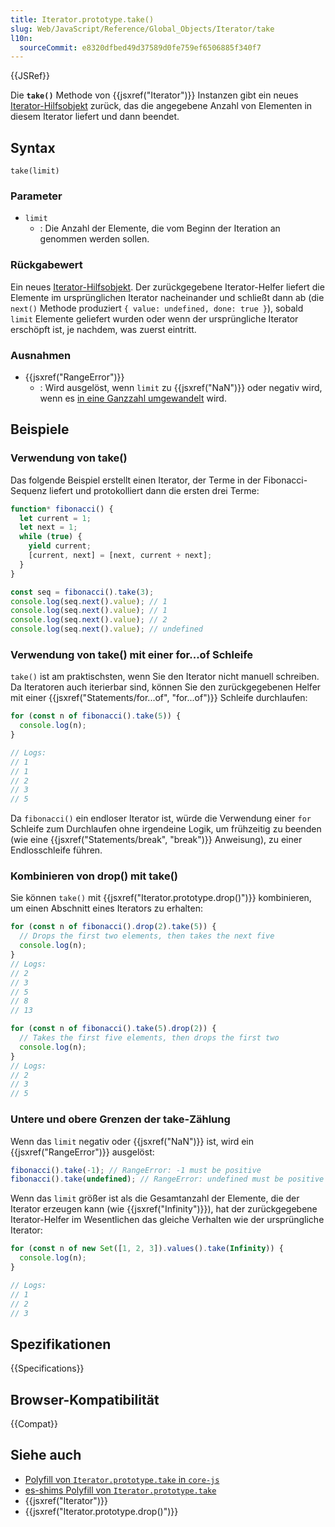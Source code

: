 ```yaml
---
title: Iterator.prototype.take()
slug: Web/JavaScript/Reference/Global_Objects/Iterator/take
l10n:
  sourceCommit: e8320dfbed49d37589d0fe759ef6506885f340f7
---
```


{{JSRef}}

Die **`take()`** Methode von {{jsxref("Iterator")}} Instanzen gibt ein neues [Iterator-Hilfsobjekt](/de/docs/Web/JavaScript/Reference/Global_Objects/Iterator#iterator_helper_objects) zurück, das die angegebene Anzahl von Elementen in diesem Iterator liefert und dann beendet.

## Syntax

```js-nolint
take(limit)
```

### Parameter

- `limit`
  - : Die Anzahl der Elemente, die vom Beginn der Iteration an genommen werden sollen.

### Rückgabewert

Ein neues [Iterator-Hilfsobjekt](/de/docs/Web/JavaScript/Reference/Global_Objects/Iterator#iterator_helper_objects). Der zurückgegebene Iterator-Helfer liefert die Elemente im ursprünglichen Iterator nacheinander und schließt dann ab (die `next()` Methode produziert `{ value: undefined, done: true }`), sobald `limit` Elemente geliefert wurden oder wenn der ursprüngliche Iterator erschöpft ist, je nachdem, was zuerst eintritt.

### Ausnahmen

- {{jsxref("RangeError")}}
  - : Wird ausgelöst, wenn `limit` zu {{jsxref("NaN")}} oder negativ wird, wenn es [in eine Ganzzahl umgewandelt](/de/docs/Web/JavaScript/Reference/Global_Objects/Number#integer_conversion) wird.

## Beispiele

### Verwendung von take()

Das folgende Beispiel erstellt einen Iterator, der Terme in der Fibonacci-Sequenz liefert und protokolliert dann die ersten drei Terme:

```js
function* fibonacci() {
  let current = 1;
  let next = 1;
  while (true) {
    yield current;
    [current, next] = [next, current + next];
  }
}

const seq = fibonacci().take(3);
console.log(seq.next().value); // 1
console.log(seq.next().value); // 1
console.log(seq.next().value); // 2
console.log(seq.next().value); // undefined
```

### Verwendung von take() mit einer for...of Schleife

`take()` ist am praktischsten, wenn Sie den Iterator nicht manuell schreiben. Da Iteratoren auch iterierbar sind, können Sie den zurückgegebenen Helfer mit einer {{jsxref("Statements/for...of", "for...of")}} Schleife durchlaufen:

```js
for (const n of fibonacci().take(5)) {
  console.log(n);
}

// Logs:
// 1
// 1
// 2
// 3
// 5
```

Da `fibonacci()` ein endloser Iterator ist, würde die Verwendung einer `for` Schleife zum Durchlaufen ohne irgendeine Logik, um frühzeitig zu beenden (wie eine {{jsxref("Statements/break", "break")}} Anweisung), zu einer Endlosschleife führen.

### Kombinieren von drop() mit take()

Sie können `take()` mit {{jsxref("Iterator.prototype.drop()")}} kombinieren, um einen Abschnitt eines Iterators zu erhalten:

```js
for (const n of fibonacci().drop(2).take(5)) {
  // Drops the first two elements, then takes the next five
  console.log(n);
}
// Logs:
// 2
// 3
// 5
// 8
// 13

for (const n of fibonacci().take(5).drop(2)) {
  // Takes the first five elements, then drops the first two
  console.log(n);
}
// Logs:
// 2
// 3
// 5
```

### Untere und obere Grenzen der take-Zählung

Wenn das `limit` negativ oder {{jsxref("NaN")}} ist, wird ein {{jsxref("RangeError")}} ausgelöst:

```js
fibonacci().take(-1); // RangeError: -1 must be positive
fibonacci().take(undefined); // RangeError: undefined must be positive
```

Wenn das `limit` größer ist als die Gesamtanzahl der Elemente, die der Iterator erzeugen kann (wie {{jsxref("Infinity")}}), hat der zurückgegebene Iterator-Helfer im Wesentlichen das gleiche Verhalten wie der ursprüngliche Iterator:

```js
for (const n of new Set([1, 2, 3]).values().take(Infinity)) {
  console.log(n);
}

// Logs:
// 1
// 2
// 3
```

## Spezifikationen

{{Specifications}}

## Browser-Kompatibilität

{{Compat}}

## Siehe auch

- [Polyfill von `Iterator.prototype.take` in `core-js`](https://github.com/zloirock/core-js#iterator-helpers)
- [es-shims Polyfill von `Iterator.prototype.take`](https://www.npmjs.com/package/es-iterator-helpers)
- {{jsxref("Iterator")}}
- {{jsxref("Iterator.prototype.drop()")}}
